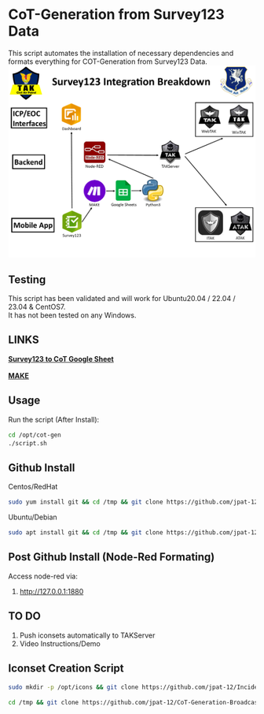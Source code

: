 # CoT-Generation from Survey123 Data #

This script automates the installation of necessary dependencies and formats everything for COT-Generation from Survey123 Data.
![CoTBreakdown](img/CoTBreakdown.png?raw=true "CoTBreakdown")
## Testing ###
This script has been validated and will work for Ubuntu20.04 / 22.04 / 23.04 & CentOS7.<br />
It has not been tested on any Windows.

## LINKS ## 

**[Survey123 to CoT Google Sheet](https://docs.google.com/spreadsheets/d/1MoyjPxG49XpDrhbqdJYYgW4T7DQ8FachH2EN8Wm-N4o)** <br /><br />
**[MAKE](https://us1.make.com/)**<br />


## Usage ##

Run the script (After Install): 
```bash
cd /opt/cot-gen
./script.sh
```

## Github Install ##
Centos/RedHat
```bash
sudo yum install git && cd /tmp && git clone https://github.com/jpat-12/CoT-Generation-Broadcast.git && cd CoT-Generation-Broadcast && chmod +x centos.sh && ./centos.sh
```
Ubuntu/Debian
```bash
sudo apt install git && cd /tmp && git clone https://github.com/jpat-12/CoT-Generation-Broadcast.git && cd CoT-Generation-Broadcast && chmod +x ubuntu.sh && ./ubuntu.sh
```
## Post Github Install (Node-Red Formating) ##

Access node-red via: 
1. http://127.0.0.1:1880


## TO DO ##
1. Push iconsets automatically to TAKServer
2. Video Instructions/Demo


## Iconset Creation Script ## 
```bash
sudo mkdir -p /opt/icons && git clone https://github.com/jpat-12/Incident-Icons.git /opt/icons
```
```bash
cd /tmp && git clone https://github.com/jpat-12/CoT-Generation-Broadcast.git && cd CoT-Generation-Broadcast && cd iconset && chmod +x iconset-gen.sh && ./iconset-gen.sh
```